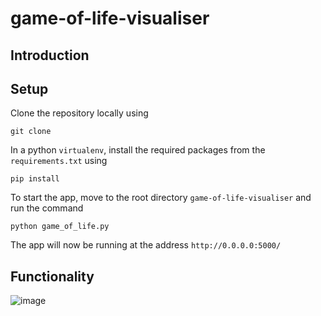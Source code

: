 # game-of-life-visualiser
## Introduction


## Setup
Clone the repository locally using 
```
git clone
```
In a python `virtualenv`, install the required packages from the `requirements.txt` using 
```
pip install
```
To start the app, move to the root directory `game-of-life-visualiser` and run the command
```
python game_of_life.py
```
The app will now be running at the address `http://0.0.0.0:5000/`

## Functionality 


![image](https://user-images.githubusercontent.com/48162231/66879688-29273600-efb7-11e9-90ae-396d2024e4bd.png)
